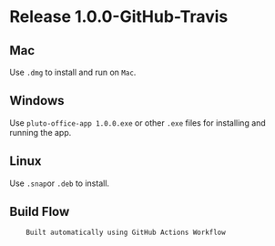 # Release 1.0.0-GitHub-Travis

## Mac

Use ```.dmg``` to install and run on ```Mac```.

## Windows

Use ```pluto-office-app 1.0.0.exe``` or other ```.exe``` files for installing and running the app.

## Linux

Use ```.snap```or ```.deb``` to install.

## Build Flow 

```bash
    Built automatically using GitHub Actions Workflow
```